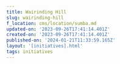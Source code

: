 ```yaml
---
title: Wairinding Hill
slug: wairinding-hill
f_location: cms/location/sumba.md
updated-on: '2023-09-26T17:41:14.401Z'
created-on: '2023-09-26T17:41:14.401Z'
published-on: '2024-01-21T11:33:59.165Z'
layout: '[initiatives].html'
tags: initiatives
---
```



